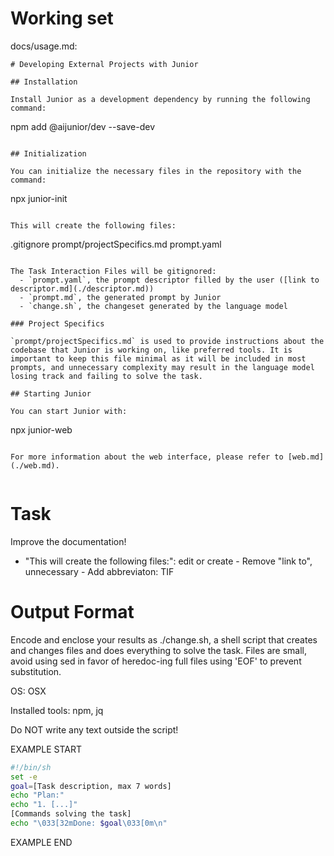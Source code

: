 # Working set

docs/usage.md:
```
# Developing External Projects with Junior

## Installation

Install Junior as a development dependency by running the following command:

```
npm add @aijunior/dev --save-dev
```

## Initialization

You can initialize the necessary files in the repository with the command:

```
npx junior-init
```

This will create the following files:

```
.gitignore
prompt/projectSpecifics.md
prompt.yaml
```

The Task Interaction Files will be gitignored:
  - `prompt.yaml`, the prompt descriptor filled by the user ([link to descriptor.md](./descriptor.md))
  - `prompt.md`, the generated prompt by Junior
  - `change.sh`, the changeset generated by the language model

### Project Specifics

`prompt/projectSpecifics.md` is used to provide instructions about the codebase that Junior is working on, like preferred tools. It is important to keep this file minimal as it will be included in most prompts, and unnecessary complexity may result in the language model losing track and failing to solve the task.

## Starting Junior

You can start Junior with:

```
npx junior-web
```

For more information about the web interface, please refer to [web.md](./web.md).


```


# Task

Improve the documentation!

- &#34;This will create the following files:&#34;: edit or create - Remove &#34;link to&#34;, unnecessary - Add abbreviaton: TIF


# Output Format

Encode and enclose your results as ./change.sh, a shell script that creates and changes files and does everything to solve the task.
Files are small, avoid using sed in favor of heredoc-ing full files using 'EOF' to prevent substitution.

OS: OSX

Installed tools: npm, jq


Do NOT write any text outside the script!

EXAMPLE START

```sh
#!/bin/sh
set -e
goal=[Task description, max 7 words]
echo "Plan:"
echo "1. [...]"
[Commands solving the task]
echo "\033[32mDone: $goal\033[0m\n"
```

EXAMPLE END

